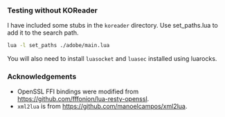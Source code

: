 ### Testing without KOReader
I have included some stubs in the `koreader` directory.
Use set_paths.lua to add it to the search path.

```sh
lua -l set_paths ./adobe/main.lua
```

You will also need to install `luasocket` and `luasec` installed using luarocks.

### Acknowledgements
+ OpenSSL FFI bindings were modified from https://github.com/fffonion/lua-resty-openssl.
+ `xml2lua` is from https://github.com/manoelcampos/xml2lua.